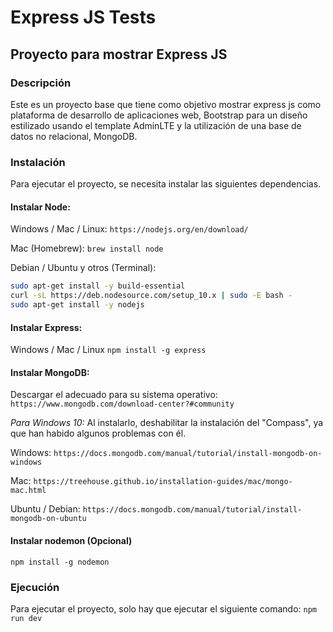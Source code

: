 # Express JS Tests
## Proyecto para mostrar Express JS

### Descripción
Este es un proyecto base que tiene como objetivo mostrar express js como plataforma de desarrollo de aplicaciones web, Bootstrap para un diseño estilizado usando el template AdminLTE y la utilización de una base de datos no relacional, MongoDB.

### Instalación
Para ejecutar el proyecto, se necesita instalar las siguientes dependencias.

#### Instalar Node:
Windows / Mac / Linux:
`https://nodejs.org/en/download/`

Mac (Homebrew):
`brew install node`

Debian / Ubuntu y otros (Terminal):
```bash
sudo apt-get install -y build-essential
curl -sL https://deb.nodesource.com/setup_10.x | sudo -E bash -
sudo apt-get install -y nodejs
```

#### Instalar Express:
Windows / Mac / Linux 
`npm install -g express`

#### Instalar MongoDB:
Descargar el adecuado para su sistema operativo:
`https://www.mongodb.com/download-center?#community`

*Para Windows 10:* Al instalarlo, deshabilitar la instalación del "Compass", ya que han habido algunos problemas con él.

Windows:
`https://docs.mongodb.com/manual/tutorial/install-mongodb-on-windows`

Mac:
`https://treehouse.github.io/installation-guides/mac/mongo-mac.html`

Ubuntu / Debian:
`https://docs.mongodb.com/manual/tutorial/install-mongodb-on-ubuntu`

#### Instalar nodemon (Opcional)
`npm install -g nodemon`

### Ejecución
Para ejecutar el proyecto, solo hay que ejecutar el siguiente comando:
`npm run dev`
